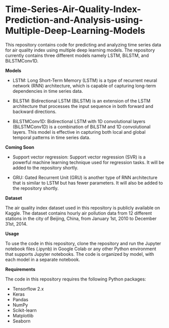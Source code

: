 # Time-Series-Air-Quality-Index-Prediction-and-Analysis-using-Multiple-Deep-Learning-Models

This repository contains code for predicting and analyzing time series data for air quality index using multiple deep learning models. The repository currently contains three different models namely LSTM, BiLSTM, and BiLSTMConv1D.

**Models**

* LSTM: Long Short-Term Memory (LSTM) is a type of recurrent neural network (RNN) architecture, which is capable of capturing long-term dependencies in time series data.

* BiLSTM: Bidirectional LSTM (BiLSTM) is an extension of the LSTM architecture that processes the input sequence in both forward and backward directions.

* BiLSTMConv1D: Bidirectional LSTM with 1D convolutional layers (BiLSTMConv1D) is a combination of BiLSTM and 1D convolutional layers. This model is effective in capturing both local and global temporal patterns in time series data.

**Coming Soon**

* Support vector regression: Support vector regression (SVR) is a powerful machine learning technique used for regression tasks. It will be added to the repository shortly.

* GRU: Gated Recurrent Unit (GRU) is another type of RNN architecture that is similar to LSTM but has fewer parameters. It will also be added to the repository shortly.

**Dataset**

The air quality index dataset used in this repository is publicly available on Kaggle. The dataset contains hourly air pollution data from 12 different stations in the city of Beijing, China, from January 1st, 2010 to December 31st, 2014.

**Usage**

To use the code in this repository, clone the repository and run the Jupyter notebook files (.ipynb) in Google Colab or any other Python environment that supports Jupyter notebooks. The code is organized by model, with each model in a separate notebook.

**Requirements**

The code in this repository requires the following Python packages:

* Tensorflow 2.x
* Keras
* Pandas
* NumPy
* Scikit-learn
* Matplotlib
* Seaborn
